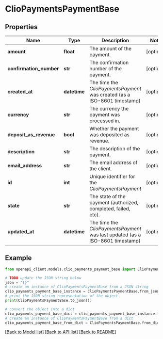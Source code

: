 # ClioPaymentsPaymentBase


## Properties

Name | Type | Description | Notes
------------ | ------------- | ------------- | -------------
**amount** | **float** | The amount of the payment. | [optional] 
**confirmation_number** | **str** | The confirmation number of the payment. | [optional] 
**created_at** | **datetime** | The time the *ClioPaymentsPayment* was created (as a ISO-8601 timestamp) | [optional] 
**currency** | **str** | The currency the payment was processed in. | [optional] 
**deposit_as_revenue** | **bool** | Whether the payment was deposited as revenue. | [optional] 
**description** | **str** | The description of the payment. | [optional] 
**email_address** | **str** | The email address of the client. | [optional] 
**id** | **int** | Unique identifier for the *ClioPaymentsPayment* | [optional] 
**state** | **str** | The state of the payment (authorized, completed, failed, etc). | [optional] 
**updated_at** | **datetime** | The time the *ClioPaymentsPayment* was last updated (as a ISO-8601 timestamp) | [optional] 

## Example

```python
from openapi_client.models.clio_payments_payment_base import ClioPaymentsPaymentBase

# TODO update the JSON string below
json = "{}"
# create an instance of ClioPaymentsPaymentBase from a JSON string
clio_payments_payment_base_instance = ClioPaymentsPaymentBase.from_json(json)
# print the JSON string representation of the object
print(ClioPaymentsPaymentBase.to_json())

# convert the object into a dict
clio_payments_payment_base_dict = clio_payments_payment_base_instance.to_dict()
# create an instance of ClioPaymentsPaymentBase from a dict
clio_payments_payment_base_from_dict = ClioPaymentsPaymentBase.from_dict(clio_payments_payment_base_dict)
```
[[Back to Model list]](../README.md#documentation-for-models) [[Back to API list]](../README.md#documentation-for-api-endpoints) [[Back to README]](../README.md)


